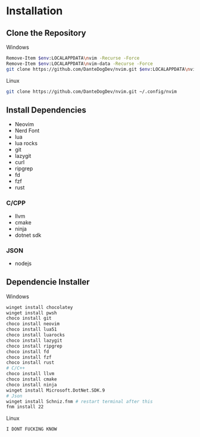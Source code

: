 # Installation

## Clone the Repository

Windows

```bash
Remove-Item $env:LOCALAPPDATA\nvim -Recurse -Force
Remove-Item $env:LOCALAPPDATA\nvim-data -Recurse -Force
git clone https://github.com/DanteDogDev/nvim.git $env:LOCALAPPDATA\nvim
```

Linux

```bash
git clone https://github.com/DanteDogDev/nvim.git ~/.config/nvim
```

## Install Dependencies

- Neovim
- Nerd Font
- lua
- lua rocks
- git
- lazygit
- curl
- ripgrep
- fd
- fzf
- rust

### C/CPP

- llvm
- cmake
- ninja
- dotnet sdk

### JSON

- nodejs

## Dependencie Installer

Windows

```bash
winget install chocolatey
winget install pwsh
choco install git
choco install neovim
choco install lua51
choco install luarocks
choco install lazygit
choco install ripgrep
choco install fd
choco install fzf
choco install rust
# C/C++
choco install llvm
choco install cmake
choco install ninja
winget install Microsoft.DotNet.SDK.9
# Json
winget install Schniz.fnm # restart terminal after this
fnm install 22
```

Linux

```bash
I DONT FUCKING KNOW
```
